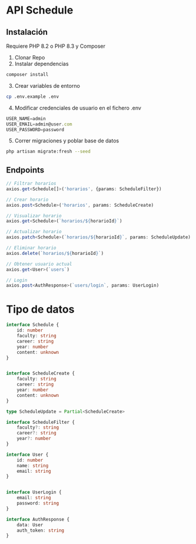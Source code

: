 # API Schedule

## Instalación

Requiere PHP 8.2 o PHP 8.3 y Composer

1. Clonar Repo
2. Instalar dependencias

```sh
composer install
```
3. Crear variables de entorno

```sh
cp .env.example .env
```

4. Modificar credenciales de usuario en el fichero .env

```ts
USER_NAME=admin
USER_EMAIL=admin@user.com
USER_PASSWORD=password
```

5. Correr migraciones y poblar base de datos

```sh
php artisan migrate:fresh --seed
```

## Endpoints

```typescript
// Filtrar horarios
axios.get<Schedule[]>('horarios', {params: ScheduleFilter})

// Crear horario
axios.post<Schedule>('horarios', params: ScheduleCreate)

// Visualizar horario
axios.get<Schedule>(`horarios/${horarioId}`)

// Actualizar horario
axios.patch<Schedule>(`horarios/${horarioId}`, params: ScheduleUpdate)

// Eliminar horario
axios.delete(`horarios/${horarioId}`)

// Obtener usuario actual
axios.get<User>(`users`)

// Login
axios.post<AuthResponse>(`users/login`, params: UserLogin)
```

# Tipo de datos

```typescript
interface Schedule {
    id: number
    faculty: string
    career: string
    year: number
    content: unknown
}


interface ScheduleCreate {
    faculty: string
    career: string
    year: number
    content: unknown
}

type ScheduleUpdate = Partial<ScheduleCreate>

interface ScheduleFilter {
    faculty?: string
    career?: string
    year?: number
}

interface User {
    id: number
    name: string
    email: string
}


interface UserLogin {
    email: string
    password: string
}

interface AuthResponse {
    data: User
    auth_token: string
}
```
